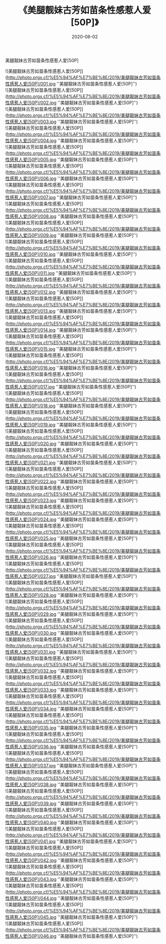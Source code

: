 ﻿---
layout: post
title: 《美腿靓妹古芳如苗条性感惹人爱[50P]》
date: 2020-08-02
img: http://photo.orgx.cf/%E5%94%AF%E7%BE%8E/2019/美腿靓妹古芳如苗条性感惹人爱[50P]/000.jpg
tags: [美女,清纯,唯美]
---

美腿靓妹古芳如苗条性感惹人爱[50P]

![美腿靓妹古芳如苗条性感惹人爱[50P]](http://photo.orgx.cf/%E5%94%AF%E7%BE%8E/2019/美腿靓妹古芳如苗条性感惹人爱[50P]/001.jpg ''美腿靓妹古芳如苗条性感惹人爱[50P]'')<br>
![美腿靓妹古芳如苗条性感惹人爱[50P]](http://photo.orgx.cf/%E5%94%AF%E7%BE%8E/2019/美腿靓妹古芳如苗条性感惹人爱[50P]/002.jpg ''美腿靓妹古芳如苗条性感惹人爱[50P]'')<br>
![美腿靓妹古芳如苗条性感惹人爱[50P]](http://photo.orgx.cf/%E5%94%AF%E7%BE%8E/2019/美腿靓妹古芳如苗条性感惹人爱[50P]/003.jpg ''美腿靓妹古芳如苗条性感惹人爱[50P]'')<br>
![美腿靓妹古芳如苗条性感惹人爱[50P]](http://photo.orgx.cf/%E5%94%AF%E7%BE%8E/2019/美腿靓妹古芳如苗条性感惹人爱[50P]/004.jpg ''美腿靓妹古芳如苗条性感惹人爱[50P]'')<br>
![美腿靓妹古芳如苗条性感惹人爱[50P]](http://photo.orgx.cf/%E5%94%AF%E7%BE%8E/2019/美腿靓妹古芳如苗条性感惹人爱[50P]/005.jpg ''美腿靓妹古芳如苗条性感惹人爱[50P]'')<br>
![美腿靓妹古芳如苗条性感惹人爱[50P]](http://photo.orgx.cf/%E5%94%AF%E7%BE%8E/2019/美腿靓妹古芳如苗条性感惹人爱[50P]/006.jpg ''美腿靓妹古芳如苗条性感惹人爱[50P]'')<br>
![美腿靓妹古芳如苗条性感惹人爱[50P]](http://photo.orgx.cf/%E5%94%AF%E7%BE%8E/2019/美腿靓妹古芳如苗条性感惹人爱[50P]/007.jpg ''美腿靓妹古芳如苗条性感惹人爱[50P]'')<br>
![美腿靓妹古芳如苗条性感惹人爱[50P]](http://photo.orgx.cf/%E5%94%AF%E7%BE%8E/2019/美腿靓妹古芳如苗条性感惹人爱[50P]/008.jpg ''美腿靓妹古芳如苗条性感惹人爱[50P]'')<br>
![美腿靓妹古芳如苗条性感惹人爱[50P]](http://photo.orgx.cf/%E5%94%AF%E7%BE%8E/2019/美腿靓妹古芳如苗条性感惹人爱[50P]/009.jpg ''美腿靓妹古芳如苗条性感惹人爱[50P]'')<br>
![美腿靓妹古芳如苗条性感惹人爱[50P]](http://photo.orgx.cf/%E5%94%AF%E7%BE%8E/2019/美腿靓妹古芳如苗条性感惹人爱[50P]/010.jpg ''美腿靓妹古芳如苗条性感惹人爱[50P]'')<br>
![美腿靓妹古芳如苗条性感惹人爱[50P]](http://photo.orgx.cf/%E5%94%AF%E7%BE%8E/2019/美腿靓妹古芳如苗条性感惹人爱[50P]/011.jpg ''美腿靓妹古芳如苗条性感惹人爱[50P]'')<br>
![美腿靓妹古芳如苗条性感惹人爱[50P]](http://photo.orgx.cf/%E5%94%AF%E7%BE%8E/2019/美腿靓妹古芳如苗条性感惹人爱[50P]/012.jpg ''美腿靓妹古芳如苗条性感惹人爱[50P]'')<br>
![美腿靓妹古芳如苗条性感惹人爱[50P]](http://photo.orgx.cf/%E5%94%AF%E7%BE%8E/2019/美腿靓妹古芳如苗条性感惹人爱[50P]/013.jpg ''美腿靓妹古芳如苗条性感惹人爱[50P]'')<br>
![美腿靓妹古芳如苗条性感惹人爱[50P]](http://photo.orgx.cf/%E5%94%AF%E7%BE%8E/2019/美腿靓妹古芳如苗条性感惹人爱[50P]/014.jpg ''美腿靓妹古芳如苗条性感惹人爱[50P]'')<br>
![美腿靓妹古芳如苗条性感惹人爱[50P]](http://photo.orgx.cf/%E5%94%AF%E7%BE%8E/2019/美腿靓妹古芳如苗条性感惹人爱[50P]/015.jpg ''美腿靓妹古芳如苗条性感惹人爱[50P]'')<br>
![美腿靓妹古芳如苗条性感惹人爱[50P]](http://photo.orgx.cf/%E5%94%AF%E7%BE%8E/2019/美腿靓妹古芳如苗条性感惹人爱[50P]/016.jpg ''美腿靓妹古芳如苗条性感惹人爱[50P]'')<br>
![美腿靓妹古芳如苗条性感惹人爱[50P]](http://photo.orgx.cf/%E5%94%AF%E7%BE%8E/2019/美腿靓妹古芳如苗条性感惹人爱[50P]/017.jpg ''美腿靓妹古芳如苗条性感惹人爱[50P]'')<br>
![美腿靓妹古芳如苗条性感惹人爱[50P]](http://photo.orgx.cf/%E5%94%AF%E7%BE%8E/2019/美腿靓妹古芳如苗条性感惹人爱[50P]/018.jpg ''美腿靓妹古芳如苗条性感惹人爱[50P]'')<br>
![美腿靓妹古芳如苗条性感惹人爱[50P]](http://photo.orgx.cf/%E5%94%AF%E7%BE%8E/2019/美腿靓妹古芳如苗条性感惹人爱[50P]/019.jpg ''美腿靓妹古芳如苗条性感惹人爱[50P]'')<br>
![美腿靓妹古芳如苗条性感惹人爱[50P]](http://photo.orgx.cf/%E5%94%AF%E7%BE%8E/2019/美腿靓妹古芳如苗条性感惹人爱[50P]/020.jpg ''美腿靓妹古芳如苗条性感惹人爱[50P]'')<br>
![美腿靓妹古芳如苗条性感惹人爱[50P]](http://photo.orgx.cf/%E5%94%AF%E7%BE%8E/2019/美腿靓妹古芳如苗条性感惹人爱[50P]/021.jpg ''美腿靓妹古芳如苗条性感惹人爱[50P]'')<br>
![美腿靓妹古芳如苗条性感惹人爱[50P]](http://photo.orgx.cf/%E5%94%AF%E7%BE%8E/2019/美腿靓妹古芳如苗条性感惹人爱[50P]/022.jpg ''美腿靓妹古芳如苗条性感惹人爱[50P]'')<br>
![美腿靓妹古芳如苗条性感惹人爱[50P]](http://photo.orgx.cf/%E5%94%AF%E7%BE%8E/2019/美腿靓妹古芳如苗条性感惹人爱[50P]/023.jpg ''美腿靓妹古芳如苗条性感惹人爱[50P]'')<br>
![美腿靓妹古芳如苗条性感惹人爱[50P]](http://photo.orgx.cf/%E5%94%AF%E7%BE%8E/2019/美腿靓妹古芳如苗条性感惹人爱[50P]/024.jpg ''美腿靓妹古芳如苗条性感惹人爱[50P]'')<br>
![美腿靓妹古芳如苗条性感惹人爱[50P]](http://photo.orgx.cf/%E5%94%AF%E7%BE%8E/2019/美腿靓妹古芳如苗条性感惹人爱[50P]/025.jpg ''美腿靓妹古芳如苗条性感惹人爱[50P]'')<br>
![美腿靓妹古芳如苗条性感惹人爱[50P]](http://photo.orgx.cf/%E5%94%AF%E7%BE%8E/2019/美腿靓妹古芳如苗条性感惹人爱[50P]/026.jpg ''美腿靓妹古芳如苗条性感惹人爱[50P]'')<br>
![美腿靓妹古芳如苗条性感惹人爱[50P]](http://photo.orgx.cf/%E5%94%AF%E7%BE%8E/2019/美腿靓妹古芳如苗条性感惹人爱[50P]/027.jpg ''美腿靓妹古芳如苗条性感惹人爱[50P]'')<br>
![美腿靓妹古芳如苗条性感惹人爱[50P]](http://photo.orgx.cf/%E5%94%AF%E7%BE%8E/2019/美腿靓妹古芳如苗条性感惹人爱[50P]/028.jpg ''美腿靓妹古芳如苗条性感惹人爱[50P]'')<br>
![美腿靓妹古芳如苗条性感惹人爱[50P]](http://photo.orgx.cf/%E5%94%AF%E7%BE%8E/2019/美腿靓妹古芳如苗条性感惹人爱[50P]/029.jpg ''美腿靓妹古芳如苗条性感惹人爱[50P]'')<br>
![美腿靓妹古芳如苗条性感惹人爱[50P]](http://photo.orgx.cf/%E5%94%AF%E7%BE%8E/2019/美腿靓妹古芳如苗条性感惹人爱[50P]/030.jpg ''美腿靓妹古芳如苗条性感惹人爱[50P]'')<br>
![美腿靓妹古芳如苗条性感惹人爱[50P]](http://photo.orgx.cf/%E5%94%AF%E7%BE%8E/2019/美腿靓妹古芳如苗条性感惹人爱[50P]/031.jpg ''美腿靓妹古芳如苗条性感惹人爱[50P]'')<br>
![美腿靓妹古芳如苗条性感惹人爱[50P]](http://photo.orgx.cf/%E5%94%AF%E7%BE%8E/2019/美腿靓妹古芳如苗条性感惹人爱[50P]/032.jpg ''美腿靓妹古芳如苗条性感惹人爱[50P]'')<br>
![美腿靓妹古芳如苗条性感惹人爱[50P]](http://photo.orgx.cf/%E5%94%AF%E7%BE%8E/2019/美腿靓妹古芳如苗条性感惹人爱[50P]/033.jpg ''美腿靓妹古芳如苗条性感惹人爱[50P]'')<br>
![美腿靓妹古芳如苗条性感惹人爱[50P]](http://photo.orgx.cf/%E5%94%AF%E7%BE%8E/2019/美腿靓妹古芳如苗条性感惹人爱[50P]/034.jpg ''美腿靓妹古芳如苗条性感惹人爱[50P]'')<br>
![美腿靓妹古芳如苗条性感惹人爱[50P]](http://photo.orgx.cf/%E5%94%AF%E7%BE%8E/2019/美腿靓妹古芳如苗条性感惹人爱[50P]/035.jpg ''美腿靓妹古芳如苗条性感惹人爱[50P]'')<br>
![美腿靓妹古芳如苗条性感惹人爱[50P]](http://photo.orgx.cf/%E5%94%AF%E7%BE%8E/2019/美腿靓妹古芳如苗条性感惹人爱[50P]/036.jpg ''美腿靓妹古芳如苗条性感惹人爱[50P]'')<br>
![美腿靓妹古芳如苗条性感惹人爱[50P]](http://photo.orgx.cf/%E5%94%AF%E7%BE%8E/2019/美腿靓妹古芳如苗条性感惹人爱[50P]/037.jpg ''美腿靓妹古芳如苗条性感惹人爱[50P]'')<br>
![美腿靓妹古芳如苗条性感惹人爱[50P]](http://photo.orgx.cf/%E5%94%AF%E7%BE%8E/2019/美腿靓妹古芳如苗条性感惹人爱[50P]/038.jpg ''美腿靓妹古芳如苗条性感惹人爱[50P]'')<br>
![美腿靓妹古芳如苗条性感惹人爱[50P]](http://photo.orgx.cf/%E5%94%AF%E7%BE%8E/2019/美腿靓妹古芳如苗条性感惹人爱[50P]/039.jpg ''美腿靓妹古芳如苗条性感惹人爱[50P]'')<br>
![美腿靓妹古芳如苗条性感惹人爱[50P]](http://photo.orgx.cf/%E5%94%AF%E7%BE%8E/2019/美腿靓妹古芳如苗条性感惹人爱[50P]/040.jpg ''美腿靓妹古芳如苗条性感惹人爱[50P]'')<br>
![美腿靓妹古芳如苗条性感惹人爱[50P]](http://photo.orgx.cf/%E5%94%AF%E7%BE%8E/2019/美腿靓妹古芳如苗条性感惹人爱[50P]/041.jpg ''美腿靓妹古芳如苗条性感惹人爱[50P]'')<br>
![美腿靓妹古芳如苗条性感惹人爱[50P]](http://photo.orgx.cf/%E5%94%AF%E7%BE%8E/2019/美腿靓妹古芳如苗条性感惹人爱[50P]/042.jpg ''美腿靓妹古芳如苗条性感惹人爱[50P]'')<br>
![美腿靓妹古芳如苗条性感惹人爱[50P]](http://photo.orgx.cf/%E5%94%AF%E7%BE%8E/2019/美腿靓妹古芳如苗条性感惹人爱[50P]/043.jpg ''美腿靓妹古芳如苗条性感惹人爱[50P]'')<br>
![美腿靓妹古芳如苗条性感惹人爱[50P]](http://photo.orgx.cf/%E5%94%AF%E7%BE%8E/2019/美腿靓妹古芳如苗条性感惹人爱[50P]/044.jpg ''美腿靓妹古芳如苗条性感惹人爱[50P]'')<br>
![美腿靓妹古芳如苗条性感惹人爱[50P]](http://photo.orgx.cf/%E5%94%AF%E7%BE%8E/2019/美腿靓妹古芳如苗条性感惹人爱[50P]/045.jpg ''美腿靓妹古芳如苗条性感惹人爱[50P]'')<br>
![美腿靓妹古芳如苗条性感惹人爱[50P]](http://photo.orgx.cf/%E5%94%AF%E7%BE%8E/2019/美腿靓妹古芳如苗条性感惹人爱[50P]/046.jpg ''美腿靓妹古芳如苗条性感惹人爱[50P]'')<br>
